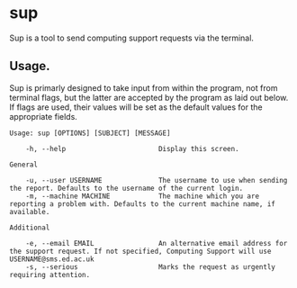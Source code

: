 # sup #

Sup is a tool to send computing support requests via the terminal.

## Usage. ##

Sup is primarly designed to take input from within the program, not from terminal flags, but the latter are accepted by the program as laid out below.
If flags are used, their values will be set as the default values for the appropriate fields.

    Usage: sup [OPTIONS] [SUBJECT] [MESSAGE]

      	-h, --help                       Display this screen.

	General

    	-u, --user USERNAME              The username to use when sending the report. Defaults to the username of the current login.
    	-m, --machine MACHINE            The machine which you are reporting a problem with. Defaults to the current machine name, if available.

	Additional

	    -e, --email EMAIL                An alternative email address for the support request. If not specified, Computing Support will use USERNAME@sms.ed.ac.uk
	    -s, --serious                    Marks the request as urgently requiring attention.
